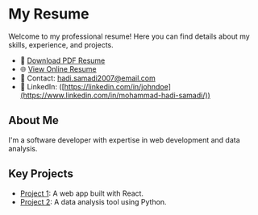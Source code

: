 # My Resume

Welcome to my professional resume! Here you can find details about my skills, experience, and projects.

- 📄 [Download PDF Resume](resume.pdf)
- 🌐 [View Online Resume](https://username.github.io/resume)
- 📧 Contact: hadi.samadi2007@email.com
- 🔗 LinkedIn: ([https://linkedin.com/in/johndoe](https://www.linkedin.com/in/mohammad-hadi-samadi/))

## About Me
I'm a software developer with expertise in web development and data analysis.

## Key Projects
- [Project 1](https://github.com/username/project1): A web app built with React.
- [Project 2](https://github.com/username/project2): A data analysis tool using Python.
